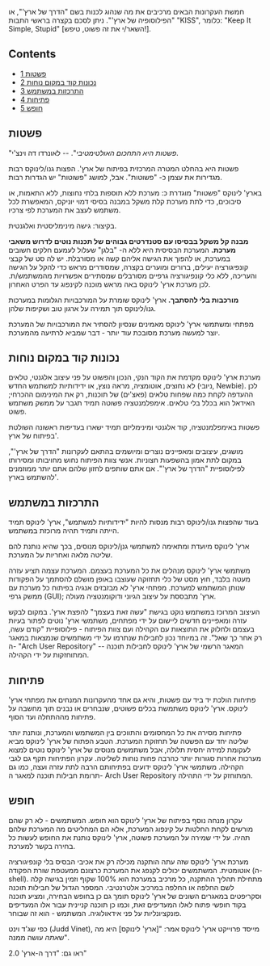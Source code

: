חמשת העקרונות הבאים מרכיבים את מה שנהוג לכנות בשם "הדרך של ארץ'", או "הפילוסופיה של ארץ'".
ניתן לסכם בקצרה בראשי התבות "KISS", כלומר: "Keep It Simple, Stupid" [השאר/י את זה פשוט, טיפש!].

## Contents

*   [1 פשטות](#.D7.A4.D7.A9.D7.98.D7.95.D7.AA)
*   [2 נכונות קוד במקום נוחות](#.D7.A0.D7.9B.D7.95.D7.A0.D7.95.D7.AA_.D7.A7.D7.95.D7.93_.D7.91.D7.9E.D7.A7.D7.95.D7.9D_.D7.A0.D7.95.D7.97.D7.95.D7.AA)
*   [3 התרכזות במשתמש](#.D7.94.D7.AA.D7.A8.D7.9B.D7.96.D7.95.D7.AA_.D7.91.D7.9E.D7.A9.D7.AA.D7.9E.D7.A9)
*   [4 פתיחות](#.D7.A4.D7.AA.D7.99.D7.97.D7.95.D7.AA)
*   [5 חופש](#.D7.97.D7.95.D7.A4.D7.A9)

## פשטות

"*פשטות היא התחכום האולטימטיבי*".
-- לאונרדו דה וינצ'י.

פשטות היא בהחלט המטרה המרכזית בפיתוח של ארץ'. הפצות גנו/לינוקס רבות מגדירות את עצמן כ- "פשוטות". אבל, למושג "פשוטות" יש הגדרות רבות.

בארץ' לינוקס "פשטות" מוגדרת כ:
מערכת ללא תוספות בלתי נחוצות, ללא התאמות, או סיבוכים, כדי לתת מערכת קלת משקל במבנה בסיסי דמוי יוניקס, המאפשרת לכל משתמש לעצב את המערכת לפי צרכיו.

בקיצור: גישה מינימליסטית ואלגנטית.

**מבנה קל משקל בבסיסו עם סטנדרטים גבוהים של תכנות נוטים לדרוש משאבי מערכת.**
המערכת הבסיסית היא ללא ה- "בלגן" שעלול לעמעם חלקים חשובים במערכת, או להפוך את הגישה אליהם קשה או מסורבלת.
יש לה סט של קבצי קונפיגורציה יעילים, ברורים ומוערים בקצרה, שמסודרים מראש כדי להקל על הגישה והעריכה, ללא כלי קונפיגורציה גרפיים מסורבלים שמסתירים אפשרויות מהמשתמש/ת. לכן מערכת ארץ' לינוקס באה מראש מוכנה לקינפוג עד הפרט האחרון.

**מורכבות בלי להסתבך.**
ארץ' לינוקס שומרת על המורכבויות הגלומות במערכות גנו/לינוקס תוך תמירה על ארגון טוב ושקיפות שלהן.

מפתחי ומשתמשי ארץ' לינוקס מאמינים שנסיון להסתיר את המורכבויות של המערכת יוצר למעשה מערכת מסובכת עוד יותר - דבר שמביא לרתיעה מהמערכת.

## נכונות קוד במקום נוחות

מערכת ארץ' לינוקס מקדמת את הקוד הנקי, הנכון והפשוט על פני עיצוב אלגנטי, טלאים לא נחוצים, אוטומציה, מראה נוצץ, או ידידותיות למשתמש החדש (ניובי, Newbie).
לכן ההעדפה לקחת כמה שפחות טלאים (פאצ'ים) של תוכנות, רק את המינימום ההכרחי; האידאל הוא בכלל בלי טלאים. אימפלמנטציה פשוטה תמיד תגבר על ממשק משתמש פשוט.

פשטות באימפלמנטציה, קוד אלגנטי ומינימליזם תמיד ישארו בעדיפות ראשונה השולטת בפיתוח של ארץ'.

מושגים, עיצובים ומאפיינים נוצרים ומיושמים בהתאם לעקרונות "הדרך של ארץ'", במקום לתת אמון בהשפעות חצוניות.
אנשי צוות הפיתוח נחוש מחויבותו ומסירותו לפילוסופיית "הדרך של ארץ'". אם אתם שותפים לחזון שלהם אתם יותר ממוזמנים להשתמש בארץ'.

## התרכזות במשתמש

בעוד שהפצות גנו/לינוקס רבות מנסות להיות "ידידותיות למשתמש", ארץ' לינוקס תמיד הייתה ותמיד תהיה מרוכזת במשתמש.

ארץ' לינוקס מיועדת ומתאימה למשתמשי גנן/לינוקס מנוסים, בכך שהיא נותנת להם שליטה מלאה ואחריות על המערכת.

משתמשי ארץ' לינוקס מנהלים את כל המערכת בעצמם. המערכת עצמה תציע עזרה מעטה בלבד, חוץ מסט של כלי תחזוקה שעוצבו באופן מושלם להסתמך על הפקודות שנותן המשתמש למערכת. מפתחי ארץ' לא מבזבזים אנגיה בפיתוח כל מערכת עם ממשק גרפי (GUI); ארץ' מתבססת על עיצוב הגיוני ודוקומנטציה מעולה.

העיצוב המרוכז במשתמש נוקט בגישת "עשה זאת בעצמך" להפצת ארץ'. במקום לבקש עזרה ומאפיינים חדשים ליישום על ידי מפתחים, משתמשי ארץ' נוטים לפתור בעיות בעצמם ולחלוק את התוצאות עם הקהילה ועם צוות הפיתוח - פילוסופיית "קודם עשה, רק אחר כך שאל". זה במיוחד נכון לחבילות שנתרמו על ידי משתמשים שנמצאות במאגר ה- "Arch User Repository" -- המאגר הרשמי של ארץ' לינוקס לחבילות תוכנה המתוחזקות על ידי הקהילה.

## פתיחות

פתיחות הולכת יד ביד עם פשטות, והיא גם אחד מהעקרונות המנחים את מפתחי ארץ' לינוקס.
ארץ' לינוקס משתמשת בכלים פשוטים, שנבחרים או נבנים תוך מחשבה על פתיחות מההתחלה ועד הסוף.

פתיחות מסירה את כל המחסומים והתווכים בין המשתמש והמערכת, ונותנת יותר שליטה יחד עם הפשטה של תחזוקת המערכת.
הטבע הפתוח של ארץ' לינוקס מביא לעקומת למידה יחסית תלולה, אבל משתמשים מנוסים של ארץ' לינוקס נוטים למצוא מערכות אחרות סגורות יותר כהרבה פחות נוחות לשליטה.
עקרון הפתיחות תקף גם לגבי הקהילה. משתמשי ארץ' לינוקס ידועים בפתיחותם הרבה לתת עזרה ועצה, כמו גם תרומת חבילות תוכנה למאגר ה- Arch User Repository המתוחזק על ידי התהילה.

## חופש

עקרון מנחה נוסף בפיתוח של ארץ' לינוקס הוא חופש. המשתמשים - לא רק שהם מורשים לקחת החלטות על קינפוג המערכת, אלא הם המחליטים מה המערכת שלהם תהיה.
על ידי שמירה על המערכת פשוטה, ארץ' לינוקס נותנת את החופש לעשות כל בחירה בקשר למערכת.

מערכת ארץ' לינוקס שזה עתה הותקנה מכילה רק את אכיבי הבסיס בלי קונפיגורציה אוטומטית. המשתמשים יכולים לקנפג את המערכת כרצונם ממעטפת שורת הפקודה (ה- shell). מתחילת תהליך ההתקנה, כל מרכיב במערכת הוא 100% שקוף וזמין בגישה קלה לשם החלפה או החלפה במרכיב אלטרנטיבי.
המספר הגדול של חבילות תוכנה וסקריפטים במאגרים השונים של ארץ' לינוקס תומך גם כן בחופש הבחירה, ומציע תוכנה בקוד חופשי פתוח לאלו המעדיפים זאת, וכמו כן תוכנה קניינית עבור אלו המעדיפים פונקציונליות על פני אידאולוגיה.
המשתמש - הוא זה שבוחר.

כפי שג'ד וינט (Judd Vinet), מייסד פרוייקט ארץ' לינוקס אמר: "[ארץ' לינוקס] היא מה ש*אתה* עושה ממנה".

ראו גם: "דרך ה-ארץ' 2.0"
